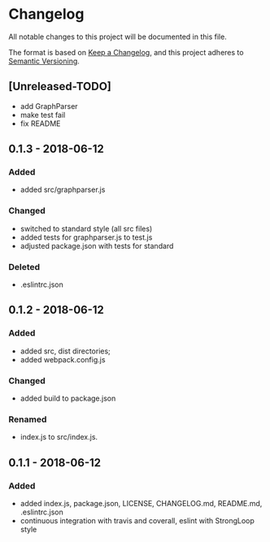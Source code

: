 # Changelog
All notable changes to this project will be documented in this file.

The format is based on [Keep a Changelog](http://keepachangelog.com/en/1.0.0/),
and this project adheres to [Semantic Versioning](http://semver.org/spec/v2.0.0.html).

## [Unreleased-TODO]
- add GraphParser
- make test fail
- fix README

## 0.1.3 - 2018-06-12
### Added
- added src/graphparser.js

### Changed
- switched to standard style (all src files)
- added tests for graphparser.js to test.js
- adjusted package.json with tests for standard

### Deleted
- .eslintrc.json

## 0.1.2 - 2018-06-12
### Added
- added src, dist directories;
- added webpack.config.js

### Changed
- added build to package.json

### Renamed
- index.js to src/index.js.

## 0.1.1 - 2018-06-12
### Added
- added index.js, package.json, LICENSE, CHANGELOG.md, README.md, .eslintrc.json
- continuous integration with travis and coverall, eslint with StrongLoop style
